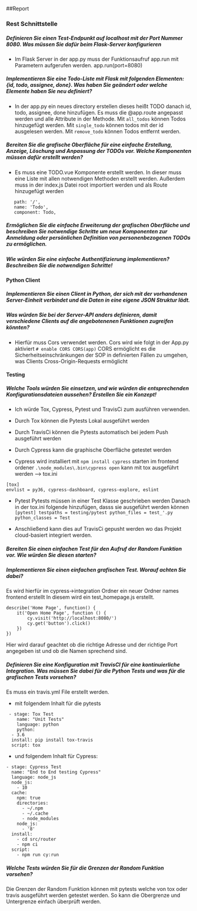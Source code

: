 ##Report
### Rest Schnittstelle
##### Definieren Sie einen Test-Endpunkt auf localhost mit der Port Nummer 8080. Was müssen Sie dafür beim Flask-Server konfigurieren
- Im Flask Server in der app.py muss der Funktionsaufruf app.run mit Parametern aufgerufen werden. app.run(port=8080)

##### Implementieren Sie eine Todo-Liste mit Flask mit folgenden Elementen: {id, todo, assignee, done}. Was haben Sie geändert oder welche Elemente haben Sie neu definiert?
- In der app.py ein neues directory erstellen dieses heißt TODO danach id, todo, assignee, done hinzufügen. 
Es muss die @app.route angepasst werden und alle Attribute in der Methode.
Mit ``all_todos`` können Todos hinzugefügt werden. Mit ``single_todo`` können todos mit der id ausgelesen werden. Mit ``remove_todo`` können Todos entfernt werden.

##### Bereiten Sie die grafische Oberfläche für eine einfache Erstellung, Anzeige, Löschung und Anpassung der TODOs vor. Welche Komponenten müssen dafür erstellt werden?
- Es muss eine TODO.vue Komponente erstellt werden. In dieser muss eine Liste mit allen notwendigen Methoden erstellt werden.
Außerdem muss in der index.js Datei root importiert werden und als Route hinzugefügt werden 
```
   path: '/',
   name: 'Todo',
   component: Todo,
```

##### Ermöglichen Sie die einfache Erweiterung der grafischen Oberfläche und beschreiben Sie notwendige Schritte um neue Komponenten zur Anmeldung oder persönlichen Definition von personenbezogenen TODOs zu ermöglichen.

##### Wie würden Sie eine einfache Authentifizierung implementieren? Beschreiben Sie die notwendigen Schritte!

#### Python Client

##### Implementieren Sie einen Client in Python, der sich mit der vorhandenen Server-Einheit verbindet und die Daten in eine eigene JSON Struktur lädt.


##### Was würden Sie bei der Server-API anders definieren, damit verschiedene Clients auf die angebotenenen Funktionen zugreifen könnten?
- Hierfür muss Cors verwendet werden. Cors wird wie folgt in der App.py aktiviert ``# enable CORS CORS(app)`` 
CORS ermöglicht es die Sicherheitseinschränkungen der SOP in definierten Fällen zu umgehen, was Clients Cross-Origin-Requests ermöglicht

#### Testing

##### Welche Tools würden Sie einsetzen, und wie würden die entsprechenden Konfigurationsdateien aussehen? Erstellen Sie ein Konzept!
- Ich würde Tox, Cypress, Pytest und TravisCi zum ausführen verwenden.

- Durch Tox können die Pytests Lokal ausgeführt werden
- Durch TravisCi können die Pytests automatisch bei jedem Push ausgeführt werden
- Durch Cypress kann die graphische Oberfläche getestet werden
 
- Cypress
 wird installiert mit ``npm install cypress``
 starten im frontend ordener ``.\node_modules\.bin\cypress open``
 kann mit tox ausgeführt werden --> tox.ini 
 
```
[tox] 
envlist = py36, cypress-dashboard, cypress-explore, eslint
```
 
- Pytest
 Pytests müssen in einer Test Klasse geschrieben werden
 Danach in der tox.ini folgende hinzufügen, dasss sie ausgeführt werden können
 ``[pytest]
 testpaths = testing/pytest
 python_files = test_'.py
 python_classes = Test``
 
- Anschließend kann dies auf TravisCi gepusht werden wo das Projekt cloud-basiert integriert werden.
##### Bereiten Sie einen einfachen Test für den Aufruf der Random Funktion vor. Wie würden Sie diesen starten?


##### Implementieren Sie einen einfachen grafischen Test. Worauf achten Sie dabei?
Es wird hierfür im cypress->integration Ordner ein neuer Ordner names frontend erstellt
In diesem wird ein test_homepage.js erstellt.

```
describe('Home Page', function() {
    it('Open Home Page', function () {
        cy.visit('http://localhost:8080/')
        cy.get('button').click()
    })
}) 
```

Hier wird darauf geachtet ob die richtige Adresse und der richtige Port angegeben ist 
und ob die Namen sprechend sind.
##### Definieren Sie eine Konfiguration mit TravisCI für eine kontinuierliche Integration. Was müssen Sie dabei für die Python Tests und was für die grafischen Tests vorsehen?
Es muss ein travis.yml File erstellt werden.
- mit folgendem Inhalt für die pytests
 
```
 - stage: Tox Test
    name: "Unit Tests"
    language: python
    python:
  - 3.6
  install: pip install tox-travis
  script: tox
```
- und folgendem Inhalt für Cypress:
```
- stage: Cypress Test
  name: "End to End testing Cypress"
  language: node_js
  node_js:
    - 10
  cache:
    npm: true
    directories:
      - ~/.npm
      - ~/.cache
      - node_modules
    node_js:
      - '8'
  install:
    - cd src/router
    - npm ci
  script:
    - npm run cy:run
```
##### Welche Tests würden Sie für die Grenzen der Random Funktion vorsehen?
Die Grenzen der Random Funktion können mit pytests welche von tox oder travis ausgeführt werden getestet werden.
So kann die Obergrenze und Untergrenze einfach überprüft werden.
